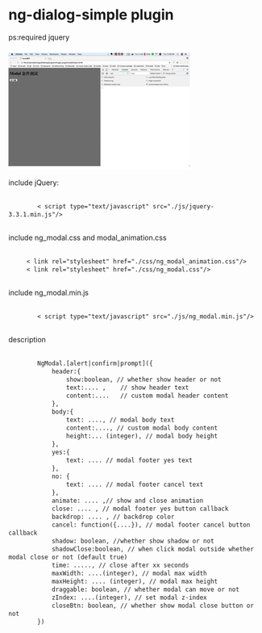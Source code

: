 # ng-dialog-simple plugin
ps:required jquery 

![image](https://github.com/xingobar/NgModal/blob/master/demo.gif)


<p>include jQuery:</p>
<pre>
    <code>
        < script type="text/javascript" src="./js/jquery-3.3.1.min.js"/>
    </code>
</pre>

<p>include ng_modal.css and modal_animation.css</p>
<pre>
  <code>
     < link rel="stylesheet" href="./css/ng_modal_animation.css"/>
     < link rel="stylesheet" href="./css/ng_modal.css"/>
  </code>
</pre>

<p>include ng_modal.min.js</p>
<pre>
    <code>
        < script type="text/javascript" src="./js/ng_modal.min.js"/>
    </code>
</pre>

<p>description</p>
<pre>
    <code>
        NgModal.[alert|confirm|prompt]({
            header:{
                show:boolean, // whether show header or not
                text:.... ,    // show header text
                content:....   // custom modal header content
            }, 
            body:{
                text: ...., // modal body text
                content:...., // custom modal body content
                height:... (integer), // modal body height
            },
            yes:{
                text: .... // modal footer yes text
            },
            no: {
                text: .... // modal footer cancel text
            },
            animate: .... ,// show and close animation
            close: .... , // modal footer yes button callback
            backdrop: .... , // backdrop color
            cancel: function({....}), // modal footer cancel button callback
            shadow: boolean, //whether show shadow or not 
            shadowClose:boolean, // when click modal outside whether modal close or not (default true)
            time: ....., // close after xx seconds
            maxWidth: ....(integer), // modal max width
            maxHeight: .... (integer), // modal max height
            draggable: boolean, // whether modal can move or not 
            zIndex: ....(integer), // set modal z-index
            closeBtn: boolean, // whether show modal close button or not
        })
    </code>
</pre>
